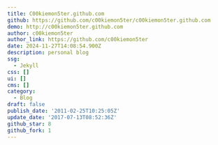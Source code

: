 ```yaml
---
title: C00kiemon5ter.github.com
github: https://github.com/c00kiemon5ter/c00kiemon5ter.github.com
demo: http://c00kiemon5ter.github.com
author: c00kiemon5ter
author_link: https://github.com/c00kiemon5ter
date: 2024-11-27T14:08:54.900Z
description: personal blog
ssg:
  - Jekyll
css: []
ui: []
cms: []
category:
  - Blog
draft: false
publish_date: '2011-02-25T10:25:05Z'
update_date: '2017-07-13T08:52:36Z'
github_star: 8
github_fork: 1
---
```

